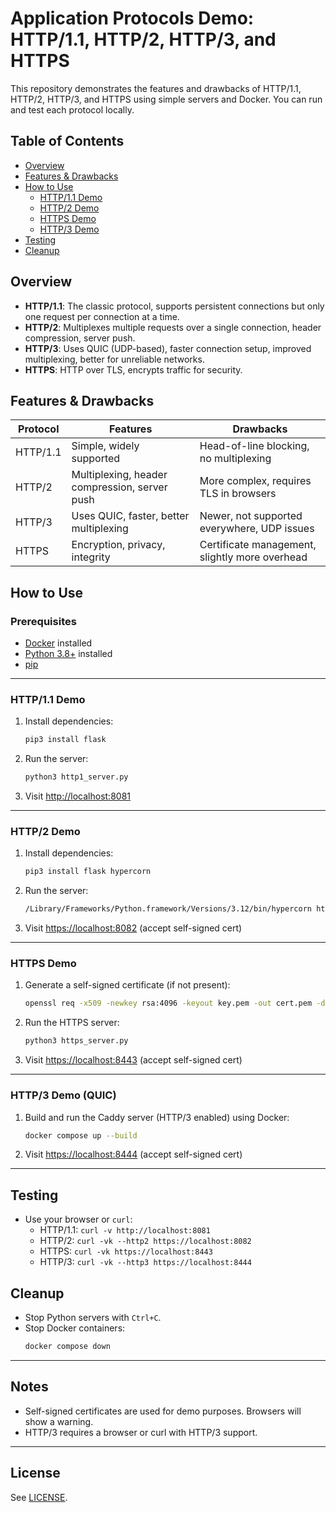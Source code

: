 # Application Protocols Demo: HTTP/1.1, HTTP/2, HTTP/3, and HTTPS

This repository demonstrates the features and drawbacks of HTTP/1.1, HTTP/2, HTTP/3, and HTTPS using simple servers and Docker. You can run and test each protocol locally.

## Table of Contents

- [Overview](#overview)
- [Features & Drawbacks](#features--drawbacks)
- [How to Use](#how-to-use)
  - [HTTP/1.1 Demo](#http11-demo)
  - [HTTP/2 Demo](#http2-demo)
  - [HTTPS Demo](#https-demo)
  - [HTTP/3 Demo](#http3-demo)
- [Testing](#testing)
- [Cleanup](#cleanup)

## Overview

- **HTTP/1.1**: The classic protocol, supports persistent connections but only one request per connection at a time.
- **HTTP/2**: Multiplexes multiple requests over a single connection, header compression, server push.
- **HTTP/3**: Uses QUIC (UDP-based), faster connection setup, improved multiplexing, better for unreliable networks.
- **HTTPS**: HTTP over TLS, encrypts traffic for security.

## Features & Drawbacks

| Protocol | Features                                      | Drawbacks                                      |
| -------- | --------------------------------------------- | ---------------------------------------------- |
| HTTP/1.1 | Simple, widely supported                      | Head-of-line blocking, no multiplexing         |
| HTTP/2   | Multiplexing, header compression, server push | More complex, requires TLS in browsers         |
| HTTP/3   | Uses QUIC, faster, better multiplexing        | Newer, not supported everywhere, UDP issues    |
| HTTPS    | Encryption, privacy, integrity                | Certificate management, slightly more overhead |

## How to Use

### Prerequisites

- [Docker](https://www.docker.com/get-started) installed
- [Python 3.8+](https://www.python.org/downloads/) installed
- [pip](https://pip.pypa.io/en/stable/)

---

### HTTP/1.1 Demo

1. Install dependencies:
   ```sh
   pip3 install flask
   ```
2. Run the server:
   ```sh
   python3 http1_server.py
   ```
3. Visit [http://localhost:8081](http://localhost:8081)

---

### HTTP/2 Demo

1. Install dependencies:
   ```sh
   pip3 install flask hypercorn
   ```
2. Run the server:
   ```sh
   /Library/Frameworks/Python.framework/Versions/3.12/bin/hypercorn http2_server:app --bind 0.0.0.0:8082 --certfile cert.pem --keyfile key.pem
   ```
3. Visit [https://localhost:8082](https://localhost:8082) (accept self-signed cert)

---

### HTTPS Demo

1. Generate a self-signed certificate (if not present):
   ```sh
   openssl req -x509 -newkey rsa:4096 -keyout key.pem -out cert.pem -days 365 -nodes -subj "/CN=localhost"
   ```
2. Run the HTTPS server:
   ```sh
   python3 https_server.py
   ```
3. Visit [https://localhost:8443](https://localhost:8443) (accept self-signed cert)

---

### HTTP/3 Demo (QUIC)

1. Build and run the Caddy server (HTTP/3 enabled) using Docker:
   ```sh
   docker compose up --build
   ```
2. Visit [https://localhost:8444](https://localhost:8444) (accept self-signed cert)

---

## Testing

- Use your browser or `curl`:
  - HTTP/1.1: `curl -v http://localhost:8081`
  - HTTP/2: `curl -vk --http2 https://localhost:8082`
  - HTTPS: `curl -vk https://localhost:8443`
  - HTTP/3: `curl -vk --http3 https://localhost:8444`

## Cleanup

- Stop Python servers with `Ctrl+C`.
- Stop Docker containers:
  ```sh
  docker compose down
  ```

---

## Notes

- Self-signed certificates are used for demo purposes. Browsers will show a warning.
- HTTP/3 requires a browser or curl with HTTP/3 support.

---

## License

See [LICENSE](LICENSE).
